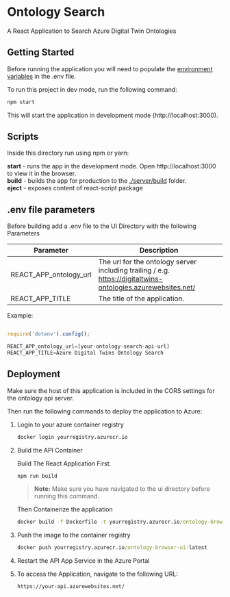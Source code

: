 # Ontology Search

A React Application to Search Azure Digital Twin Ontologies

## Getting Started

Before running the application you will need to populate the [environment variables](#env-file-parameters) in the .env file.

To run this project in dev mode, run the following command:

```cmd
npm start
```
This will start the application in development mode (http://localhost:3000).

## Scripts

Inside this directory run using npm or yarn:

**start** - runs the app in the development mode. Open http://localhost:3000 to view it in the browser.  
**build** - builds the app for production to the [./server/build](./server/build) folder.  
**eject** - exposes content of react-script package  


## .env file parameters

Before building add a .env file to the UI Directory with the following Parameters

| Parameter | Description |
|-----------|-------------|
| REACT_APP_ontology_url | The url for the ontology server including trailing / e.g. https://digitaltwins-ontologies.azurewebsites.net/ |
| REACT_APP_TITLE | The title of the application. |

Example:

```js

require('dotenv').config();

REACT_APP_ontology_url=[your-ontology-search-api-url]
REACT_APP_TITLE=Azure Digital Twins Ontology Search

```

## Deployment

Make sure the host of this application is included in the CORS settings for the ontology api server.

Then run the following commands to deploy the application to Azure:


1. Login to your azure container registry

    ```cmd
    docker login yourregistry.azurecr.io
    ```

2. Build the API Container

    Build The React Application First.

    ```cmd
    npm run build
    ```
    
    > **Note:** Make sure you have navigated to the ui directory before running this command.

    Then Containerize the application

    ```cmd
    docker build -f Dockerfile -t yourregistry.azurecr.io/ontology-browser-ui:latest .
    ```

3. Push the image to the container registry

    ```cmd
    docker push yourregistry.azurecr.io/ontology-browser-ui:latest
    ```

4. Restart the API App Service in the Azure Portal


5. To access the Application, navigate to the following URL:

    ```cmd
    https://your-api.azurewebsites.net/
    ```


